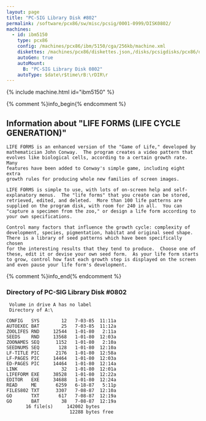 ```yaml
---
layout: page
title: "PC-SIG Library Disk #802"
permalink: /software/pcx86/sw/misc/pcsig/0001-0999/DISK0802/
machines:
  - id: ibm5150
    type: pcx86
    config: /machines/pcx86/ibm/5150/cga/256kb/machine.xml
    diskettes: /machines/pcx86/diskettes.json,/disks/pcsigdisks/pcx86/diskettes.json
    autoGen: true
    autoMount:
      B: "PC-SIG Library Disk 0802"
    autoType: $date\r$time\rB:\rDIR\r
---
```


{% include machine.html id="ibm5150" %}

{% comment %}info_begin{% endcomment %}

## Information about "LIFE FORMS (LIFE CYCLE GENERATION)"

    LIFE FORMS is an enhanced version of the "Game of Life," developed by
    mathematician John Conway.  The program creates a video pattern that
    evolves like biological cells, according to a certain growth rate. Many
    features have been added to Conway's simple game, including eight extra
    growth rules for producing whole new families of screen images.
    
    LIFE FORMS is simple to use, with lots of on-screen help and self-
    explanatory menus.  The "life forms" that you create can be stored,
    retrieved, edited, and deleted.  More than 100 life patterns are
    supplied on the program disk, with room for 240 in all.  You can
    "capture a specimen from the zoo," or design a life form according to
    your own specifications.
    
    Control many factors that influence the growth cycle: complexity of
    development, species, pigmentation, habitat and original seed shape.
    There is a library of seed patterns which have been specifically chosen
    for the interesting results that they tend to produce.  Choose one of
    these, edit it or devise your own seed form.  As your life form starts
    to grow, control how fast each growth step is displayed on the screen
    and even pause your life form's development.
{% comment %}info_end{% endcomment %}


### Directory of PC-SIG Library Disk #0802

     Volume in drive A has no label
     Directory of A:\

    CONFIG   SYS        12   7-03-85  11:11a
    AUTOEXEC BAT        25   7-03-85  11:12a
    ZOOLIFES RND     12544   1-01-80   2:11a
    SEEDS    RND     13568   1-01-80  12:03a
    ZOONAMES SEQ      1152   1-01-80   2:10a
    SEEDNUMS SEQ       128   1-01-80  12:10a
    LF-TITLE PIC      2176   1-01-80  12:58a
    LF-PAGES PIC     14464   1-01-80  12:03a
    ED-PAGES PIC     14464   1-01-80  12:14a
    LINK                32   1-01-80  12:01a
    LIFEFORM EXE     38528   1-01-80  12:22a
    EDITOR   EXE     34688   1-01-80  12:24a
    READ     ME       6259   6-18-87   5:11p
    FILES802 TXT      3307   7-08-87  12:10a
    GO       TXT       617   7-08-87  12:19a
    GO       BAT        38   7-08-87  12:19a
           16 file(s)     142002 bytes
                           12288 bytes free
